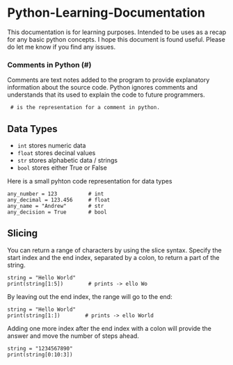 # Python-Learning-Documentation
This documentation is for learning purposes. Intended to be uses as a recap for any basic python concepts. I hope this document is found useful. Please do let me know if you find any issues. 

### Comments in Python (#)
Comments are text notes added to the program to provide explanatory information about the source code. Python ignores comments and understands that its used to explain the code to future programmers. 

` # is the representation for a comment in python.`

## Data Types
- `int` stores numeric data
- `float` stores decinal values
- `str` stores alphabetic data / strings
- `bool` stores either True or False

Here is a small pyhton code representation for data types

```
any_number = 123          # int
any_decimal = 123.456     # float
any_name = "Andrew"       # str
any_decision = True       # bool
```
## Slicing 

You can return a range of characters by using the slice syntax.
Specify the start index and the end index, separated by a colon, to return a part of the string.

```
string = "Hello World"
print(string[1:5])        # prints -> ello Wo
```
By leaving out the end index, the range will go to the end:

```
string = "Hello World"
print(string[1:])        # prints -> ello World
```
Adding one more index after the end index with a colon will provide the answer and move the number of steps ahead. 

```
string = "1234567890"
print(string[0:10:3])
```

